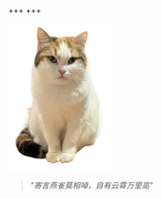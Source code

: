 +++
+++

![lucky](lucky.webp)

> *"寄言燕雀莫相啅，自有云霄万里高"*

<!--
## 最新博客

- ⛩  [径山祈福](posts/jingshansi)
- 📓 [写好日记](posts/write-journal)
- 🥣 [你好世界](posts/hello-world)
-->
